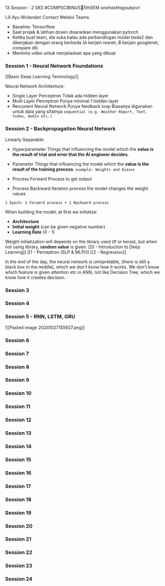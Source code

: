 13 Session - 2 SKS
#COMPSCIBINUS🏫5thSEM *onehashtagsubject*

Lili Ayu Wulandari 
Contact Melalui Teams

- Baseline: Tensorflow
- Saat projek & latihan dosen disarankan menggunakan pytorch
- Ketika buat team, dia suka kalau ada perbandingan model beda2 dan dikerjakan dengan orang berbeda (A kerjain resnet, B kerjain googlenet, compare dll)
- Meminta video untuk menjelaskan apa yang dibuat
### Session 1 - Neural Network Foundations
[[Basic Deep Learning Teminology]]

Neural Network Architecture:
- Single Layer Perceptron 
	  Tidak ada hidden layer
- Multi Layer Perceptron 
	  Punya minimal 1 hidden layer
- Reccurent Neural Network 
	  Punya feedback loop
	  Biasanya digunakan untuk data yang sifatnya `sequential (e.g. Weather Report, Text, Video, Audio etc.)`

### Session 2 - Backpropagation Neural Network
Linearly Separable: 

- Hyperparameter
	Things that influencing the model which the **value is the result of trial and error that the AI engineer decides**.
- Parameter
	Things that influencing the model which the **value is the result of the training process**.
	`example: Weights and biases`

- Process Forward
  Process to get output
- Process Backward
  Iteration process the model changes the weight values

`1 Epoch: 1 Forward process + 1 Backward process`

When building the model, at first we initialize:
- **Architecture**
- **Initial weight** (can be given negative number)
- **Learning Rate** (0 - 1)

Weight initialization will depends on the library used (tf or keras), but when not using library, **random value** is given.
[[0 - Introduction to Deep Learning]]
[[1 - Perceptron (SLP & MLP)]]
[[2 - Regression]]

In the end of the day, the neural network is uninpretable, (there is still a black box in the middle), which we don't know how it works. We don't know which feature is given attention etc in ANN, not like Decision Tree, which we know how it creates decision.

### Session 3
### Session 4
### Session 5 - RNN, LSTM, GRU
![[Pasted image 20241027155927.png]]
### Session 6
### Session 7
### Session 8
### Session 9
### Session 10
### Session 11
### Session 12
### Session 13
### Session 14
### Session 15
### Session 16
### Session 17
### Session 18
### Session 19
### Session 20
### Session 21
### Session 22
### Session 23
### Session 24

